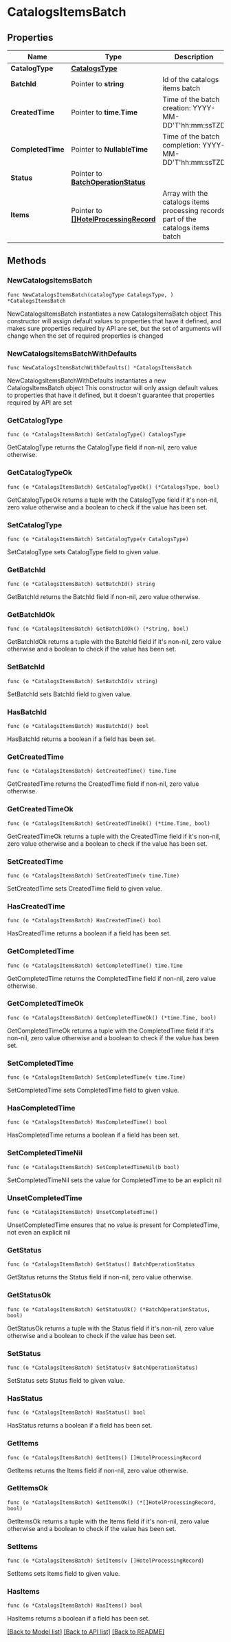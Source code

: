 # CatalogsItemsBatch

## Properties

Name | Type | Description | Notes
------------ | ------------- | ------------- | -------------
**CatalogType** | [**CatalogsType**](CatalogsType.md) |  | 
**BatchId** | Pointer to **string** | Id of the catalogs items batch | [optional] 
**CreatedTime** | Pointer to **time.Time** | Time of the batch creation: YYYY-MM-DD&#39;T&#39;hh:mm:ssTZD | [optional] [readonly] 
**CompletedTime** | Pointer to **NullableTime** | Time of the batch completion: YYYY-MM-DD&#39;T&#39;hh:mm:ssTZD | [optional] [readonly] 
**Status** | Pointer to [**BatchOperationStatus**](BatchOperationStatus.md) |  | [optional] 
**Items** | Pointer to [**[]HotelProcessingRecord**](HotelProcessingRecord.md) | Array with the catalogs items processing records part of the catalogs items batch | [optional] 

## Methods

### NewCatalogsItemsBatch

`func NewCatalogsItemsBatch(catalogType CatalogsType, ) *CatalogsItemsBatch`

NewCatalogsItemsBatch instantiates a new CatalogsItemsBatch object
This constructor will assign default values to properties that have it defined,
and makes sure properties required by API are set, but the set of arguments
will change when the set of required properties is changed

### NewCatalogsItemsBatchWithDefaults

`func NewCatalogsItemsBatchWithDefaults() *CatalogsItemsBatch`

NewCatalogsItemsBatchWithDefaults instantiates a new CatalogsItemsBatch object
This constructor will only assign default values to properties that have it defined,
but it doesn't guarantee that properties required by API are set

### GetCatalogType

`func (o *CatalogsItemsBatch) GetCatalogType() CatalogsType`

GetCatalogType returns the CatalogType field if non-nil, zero value otherwise.

### GetCatalogTypeOk

`func (o *CatalogsItemsBatch) GetCatalogTypeOk() (*CatalogsType, bool)`

GetCatalogTypeOk returns a tuple with the CatalogType field if it's non-nil, zero value otherwise
and a boolean to check if the value has been set.

### SetCatalogType

`func (o *CatalogsItemsBatch) SetCatalogType(v CatalogsType)`

SetCatalogType sets CatalogType field to given value.


### GetBatchId

`func (o *CatalogsItemsBatch) GetBatchId() string`

GetBatchId returns the BatchId field if non-nil, zero value otherwise.

### GetBatchIdOk

`func (o *CatalogsItemsBatch) GetBatchIdOk() (*string, bool)`

GetBatchIdOk returns a tuple with the BatchId field if it's non-nil, zero value otherwise
and a boolean to check if the value has been set.

### SetBatchId

`func (o *CatalogsItemsBatch) SetBatchId(v string)`

SetBatchId sets BatchId field to given value.

### HasBatchId

`func (o *CatalogsItemsBatch) HasBatchId() bool`

HasBatchId returns a boolean if a field has been set.

### GetCreatedTime

`func (o *CatalogsItemsBatch) GetCreatedTime() time.Time`

GetCreatedTime returns the CreatedTime field if non-nil, zero value otherwise.

### GetCreatedTimeOk

`func (o *CatalogsItemsBatch) GetCreatedTimeOk() (*time.Time, bool)`

GetCreatedTimeOk returns a tuple with the CreatedTime field if it's non-nil, zero value otherwise
and a boolean to check if the value has been set.

### SetCreatedTime

`func (o *CatalogsItemsBatch) SetCreatedTime(v time.Time)`

SetCreatedTime sets CreatedTime field to given value.

### HasCreatedTime

`func (o *CatalogsItemsBatch) HasCreatedTime() bool`

HasCreatedTime returns a boolean if a field has been set.

### GetCompletedTime

`func (o *CatalogsItemsBatch) GetCompletedTime() time.Time`

GetCompletedTime returns the CompletedTime field if non-nil, zero value otherwise.

### GetCompletedTimeOk

`func (o *CatalogsItemsBatch) GetCompletedTimeOk() (*time.Time, bool)`

GetCompletedTimeOk returns a tuple with the CompletedTime field if it's non-nil, zero value otherwise
and a boolean to check if the value has been set.

### SetCompletedTime

`func (o *CatalogsItemsBatch) SetCompletedTime(v time.Time)`

SetCompletedTime sets CompletedTime field to given value.

### HasCompletedTime

`func (o *CatalogsItemsBatch) HasCompletedTime() bool`

HasCompletedTime returns a boolean if a field has been set.

### SetCompletedTimeNil

`func (o *CatalogsItemsBatch) SetCompletedTimeNil(b bool)`

 SetCompletedTimeNil sets the value for CompletedTime to be an explicit nil

### UnsetCompletedTime
`func (o *CatalogsItemsBatch) UnsetCompletedTime()`

UnsetCompletedTime ensures that no value is present for CompletedTime, not even an explicit nil
### GetStatus

`func (o *CatalogsItemsBatch) GetStatus() BatchOperationStatus`

GetStatus returns the Status field if non-nil, zero value otherwise.

### GetStatusOk

`func (o *CatalogsItemsBatch) GetStatusOk() (*BatchOperationStatus, bool)`

GetStatusOk returns a tuple with the Status field if it's non-nil, zero value otherwise
and a boolean to check if the value has been set.

### SetStatus

`func (o *CatalogsItemsBatch) SetStatus(v BatchOperationStatus)`

SetStatus sets Status field to given value.

### HasStatus

`func (o *CatalogsItemsBatch) HasStatus() bool`

HasStatus returns a boolean if a field has been set.

### GetItems

`func (o *CatalogsItemsBatch) GetItems() []HotelProcessingRecord`

GetItems returns the Items field if non-nil, zero value otherwise.

### GetItemsOk

`func (o *CatalogsItemsBatch) GetItemsOk() (*[]HotelProcessingRecord, bool)`

GetItemsOk returns a tuple with the Items field if it's non-nil, zero value otherwise
and a boolean to check if the value has been set.

### SetItems

`func (o *CatalogsItemsBatch) SetItems(v []HotelProcessingRecord)`

SetItems sets Items field to given value.

### HasItems

`func (o *CatalogsItemsBatch) HasItems() bool`

HasItems returns a boolean if a field has been set.


[[Back to Model list]](../README.md#documentation-for-models) [[Back to API list]](../README.md#documentation-for-api-endpoints) [[Back to README]](../README.md)


